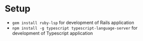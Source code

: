 # Setup


- `gem install ruby-lsp` for development of Rails application
- `npm install -g typescript typescript-language-server` for development of Typescript application
